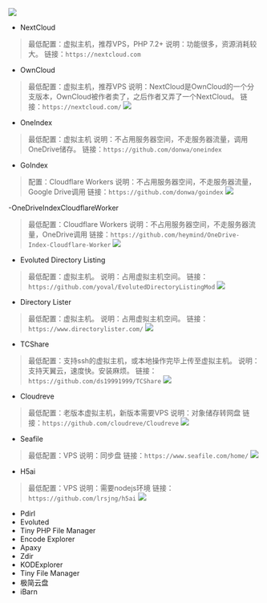 ![](http://imgs.bizha.top//84efbb6d33554ff6ed2108f4aacdf81e)


- NextCloud
>最低配置：虚拟主机，推荐VPS，PHP 7.2+
>说明：功能很多，资源消耗较大。
>链接：`https://nextcloud.com`


- OwnCloud
>最低配置：虚拟主机，推荐VPS
>说明：NextCloud是OwnCloud的一个分支版本，OwnCloud被作者卖了，之后作者又弄了一个NextCloud。
>链接：`https://nextcloud.com/`
![](http://imgs.bizha.top//8e1b72a6ca7c29c2d18f54fb77fc418c)


- OneIndex
>最低配置：虚拟主机
>说明：不占用服务器空间，不走服务器流量，调用OneDrive储存。
>链接：`https://github.com/donwa/oneindex`


- GoIndex
>配置：Cloudflare Workers
>说明：不占用服务器空间，不走服务器流量，Google Drive调用
>链接：`https://github.com/donwa/goindex`
![](http://imgs.bizha.top//481f458a529983d30b25bf81f3d86066)

-OneDriveIndexCloudflareWorker
>最低配置：Cloudflare Workers
>说明：不占用服务器空间，不走服务器流量，OneDrive调用
>链接：`https://github.com/heymind/OneDrive-Index-Cloudflare-Worker`
![](http://imgs.bizha.top//9141849140da6b735ca44bcb0baac054)


- Evoluted Directory Listing
>最低配置：虚拟主机。
>说明：占用虚拟主机空间。
>链接：`https://github.com/yoval/EvolutedDirectoryListingMod`
![](http://imgs.bizha.top//bcc42475eba3272030191c03cecdfbf2)

- Directory Lister
>最低配置：虚拟主机。
>说明：占用虚拟主机空间。
>链接：`https://www.directorylister.com/`
![](http://imgs.bizha.top//11a39e75dab8f6a3e839042b9f0e461d)

- TCShare
>最低配置：支持ssh的虚拟主机，或本地操作完毕上传至虚拟主机。
>说明：支持天翼云，速度快。安装麻烦。
>链接：`https://github.com/ds19991999/TCShare`
![](http://imgs.bizha.top//0bbfac98d229aa8051cefa5ec1fa97fc)

- Cloudreve
>最低配置：老版本虚拟主机，新版本需要VPS
>说明：对象储存转网盘
>链接：`https://github.com/cloudreve/Cloudreve`
![](http://imgs.bizha.top//012c3821f1a8b56552990cc33e6043aa)

- Seafile
>最低配置：VPS
>说明：同步盘
>链接：`https://www.seafile.com/home/`
![](http://imgs.bizha.top//36ad15aaffe2fed3d8543bdadd59efad)

- H5ai
>最低配置：VPS
>说明：需要nodejs环境
>链接：`https://github.com/lrsjng/h5ai`
![](http://imgs.bizha.top//aed18f17629d18ae4affc81e89268e06)

- Pdirl
- Evoluted
- Tiny PHP File Manager
- Encode Explorer
- Apaxy
- Zdir
- KODExplorer
- Tiny File Manager
- 极简云盘
- iBarn
